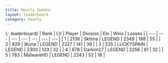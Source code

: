 ```yaml
---
title: Hourly Update
layout: leaderboard
category: hourly
---
```


{: .leaderboard}
| Rank | LV | Player | Division | Elo | Wins | Losses |
| --- | --- | --- | --- | --- | --- | --- |
| <span data-change="0">1</span> | 2136 | <span title="ID: 353063">Sktima</span> | LEGEND | <span data-change="0">2349</span> | <span data-change="0">188</span> | <span data-change="0">55</span> |
| <span data-change="0">2</span> | 929 | <span title="ID: 402846">Жoпа</span> | LEGEND | <span data-change="0">2327</span> | <span data-change="0">141</span> | <span data-change="0">39</span> |
| <span data-change="0">3</span> | 535 | <span title="ID: 623829">LUCKYSPAIN</span> | LEGEND | <span data-change="0">2300</span> | <span data-change="0">133</span> | <span data-change="0">32</span> |
| <span data-change="0">4</span> | 678 | <span title="ID: 694036">Darkim27</span> | LEGEND | <span data-change="0">2256</span> | <span data-change="0">81</span> | <span data-change="0">32</span> |
| <span data-change="0">5</span> | 783 | <span title="ID: 261794">MalwareHD</span> | LEGEND | <span data-change="0">2243</span> | <span data-change="0">52</span> | <span data-change="0">18</span> |